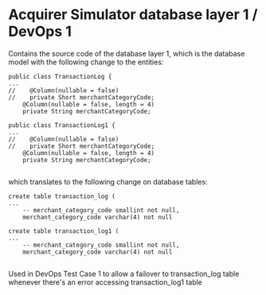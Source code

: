 

# Acquirer Simulator database layer 1 / DevOps 1

Contains the source code of the database layer 1, which is the database model with the following change to the entities:


```
public class TransactionLog {
...
//    @Column(nullable = false)
//    private Short merchantCategoryCode;
    @Column(nullable = false, length = 4)
    private String merchantCategoryCode;
    
public class TransactionLog1 {
...
//    @Column(nullable = false)
//    private Short merchantCategoryCode;
    @Column(nullable = false, length = 4)
    private String merchantCategoryCode;
    
```

which translates to the following change on database tables:

```
create table transaction_log (
...
    -- merchant_category_code smallint not null,
    merchant_category_code varchar(4) not null
    
create table transaction_log1 (
...
    -- merchant_category_code smallint not null,
    merchant_category_code varchar(4) not null
    
```


Used in DevOps Test Case 1 to allow a failover to transaction_log table whenever there's an error accessing transaction_log1 table   
